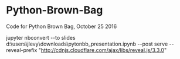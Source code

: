 # Python-Brown-Bag
Code for Python Brown Bag, October 25 2016

jupyter nbconvert --to slides d:\users\jlevy\downloads\pytonbb_presentation.ipynb --post serve --reveal-prefix "http://cdnjs.cloudflare.com/ajax/libs/reveal.js/3.3.0"
